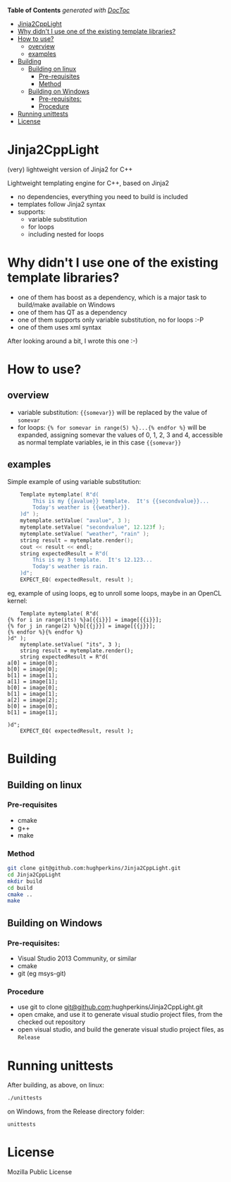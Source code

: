 <!-- START doctoc generated TOC please keep comment here to allow auto update -->
<!-- DON'T EDIT THIS SECTION, INSTEAD RE-RUN doctoc TO UPDATE -->
**Table of Contents**  *generated with [DocToc](https://github.com/thlorenz/doctoc)*

- [Jinja2CppLight](#jinja2cpplight)
- [Why didn't I use one of the existing template libraries?](#why-didnt-i-use-one-of-the-existing-template-libraries)
- [How to use?](#how-to-use)
  - [overview](#overview)
  - [examples](#examples)
- [Building](#building)
  - [Building on linux](#building-on-linux)
    - [Pre-requisites](#pre-requisites)
    - [Method](#method)
  - [Building on Windows](#building-on-windows)
    - [Pre-requisites:](#pre-requisites)
    - [Procedure](#procedure)
- [Running unittests](#running-unittests)
- [License](#license)

<!-- END doctoc generated TOC please keep comment here to allow auto update -->

# Jinja2CppLight
(very) lightweight version of Jinja2 for C++

Lightweight templating engine for C++, based on Jinja2
* no dependencies, everything you need to build is included
* templates follow Jinja2 syntax
* supports:
  * variable substitution
  * for loops
  * including nested for loops

# Why didn't I use one of the existing template libraries?

* one of them has boost as a dependency, which is a major task to build/make available on Windows
* one of them has QT as a dependency
* one of them supports only variable substitution, no for loops :-P
* one of them uses xml syntax

After looking around a bit, I wrote this one :-)

# How to use?

## overview

* variable substitution: `{{somevar}}` will be replaced by the value of `somevar`
* for loops: `{% for somevar in range(5) %}...{% endfor %}` will be expanded, assigning somevar the values of 
0, 1, 2, 3 and 4, accessible as normal template variables, ie in this case `{{somevar}}`

## examples

Simple example of using variable substitution:
```c++
    Template mytemplate( R"d(
        This is my {{avalue}} template.  It's {{secondvalue}}...
        Today's weather is {{weather}}.
    )d" );
    mytemplate.setValue( "avalue", 3 );
    mytemplate.setValue( "secondvalue", 12.123f );
    mytemplate.setValue( "weather", "rain" );
    string result = mytemplate.render();
    cout << result << endl;
    string expectedResult = R"d(
        This is my 3 template.  It's 12.123...
        Today's weather is rain.
    )d";
    EXPECT_EQ( expectedResult, result );
```

eg, example of using loops, eg to unroll some loops, maybe in an OpenCL kernel:
```
    Template mytemplate( R"d(
{% for i in range(its) %}a[{{i}}] = image[{{i}}];
{% for j in range(2) %}b[{{j}}] = image[{{j}}];
{% endfor %}{% endfor %}
)d" );
    mytemplate.setValue( "its", 3 );
    string result = mytemplate.render();
    string expectedResult = R"d(
a[0] = image[0];
b[0] = image[0];
b[1] = image[1];
a[1] = image[1];
b[0] = image[0];
b[1] = image[1];
a[2] = image[2];
b[0] = image[0];
b[1] = image[1];

)d";
    EXPECT_EQ( expectedResult, result );
```

# Building

## Building on linux

### Pre-requisites

* cmake
* g++
* make

### Method

```bash
git clone git@github.com:hughperkins/Jinja2CppLight.git
cd Jinja2CppLight
mkdir build
cd build
cmake ..
make
```

## Building on Windows

### Pre-requisites:

* Visual Studio 2013 Community, or similar
* cmake
* git (eg msys-git)

### Procedure

* use git to clone git@github.com:hughperkins/Jinja2CppLight.git
* open cmake, and use it to generate visual studio project files, from the checked out repository
* open visual studio, and build the generate visual studio project files, as `Release`

# Running unittests

After building, as above, on linux:
```bash
./unittests
```
on Windows, from the Release directory folder:
```
unittests
```

# License

Mozilla Public License

